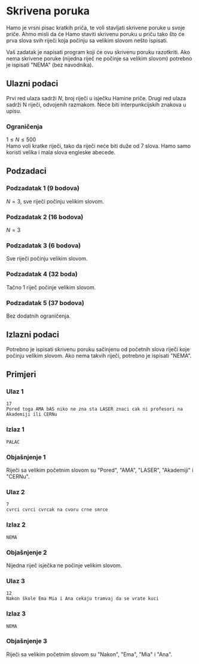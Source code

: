 # Skrivena poruka

Hamo je vrsni pisac kratkih priča, te voli stavljati skrivene poruke u svoje priče. Ahmo misli da će Hamo staviti skrivenu poruku u priču tako što će prva slova svih riječi koja počinju sa velikim slovom nešto ispisati.

Vaš zadatak je napisati program koji će ovu skrivenu poruku razotkriti. Ako nema skrivene poruke (nijedna riječ ne počinje sa velikim slovom) potrebno je ispisati "NEMA" (bez navodnika).

## Ulazni podaci

Prvi red ulaza sadrži $N$, broj riječi u isječku Hamine priče.
Drugi red ulaza sadrži N riječi, odvojenih razmakom. Neće biti interpunkcijskih znakova u upisu.

### Ograničenja
$1 \leq N \leq 500$\
Hamo voli kratke riječi, tako da riječi neće biti duže od 7 slova.
Hamo samo koristi velika i mala slova engleske abecede.

## Podzadaci

### Podzadatak 1 (9 bodova)
$N=3$, sve riječi počinju velikim slovom.

### Podzadatak 2 (16 bodova)
$N=3$

### Podzadatak 3 (6 bodova)
Sve riječi počinju velikim slovom.

### Podzadatak 4 (32 boda)
Tačno 1 riječ počinje velikim slovom.

### Podzadatak 5 (37 bodova)
Bez dodatnih ograničenja.

## Izlazni podaci

Potrebno je ispisati skrivenu poruku sačinjenu od početnih slova riječi koje počinju velikim slovom. Ako nema takvih riječi, potrebno je ispisati "NEMA". 

## Primjeri
### Ulaz 1
```
17
Pored toga AMA bAS niko ne zna sta LASER znaci cak ni profesori na Akademiji ili CERNu 
```
### Izlaz 1
```
PALAC
```
### Objašnjenje 1
Riječi sa velikim početnim slovom su "Pored", "AMA", "LASER", "Akademiji" i "CERNu".

### Ulaz 2
```
7
cvrci cvrci cvrcak na cvoru crne smrce
```
### Izlaz 2
```
NEMA
```
### Objašnjenje 2
Nijedna riječ isječka ne počinje velikim slovom.

### Ulaz 3
```
12
Nakon škole Ema Mia i Ana cekaju tramvaj da se vrate kuci
```
### Izlaz 3
```
NEMA
```
### Objašnjenje 3
Riječi sa velikim početnim slovom su "Nakon", "Ema", "Mia" i "Ana".